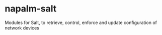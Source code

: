 # napalm-salt
Modules for Salt, to retrieve, control, enforce and update configuration of network devices
